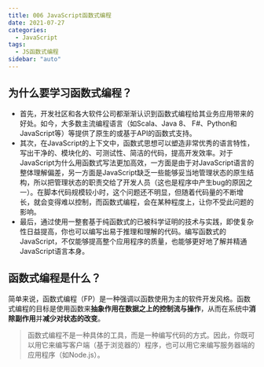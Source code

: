 ```yaml
---
title: 006 JavaScript函数式编程
date: 2021-07-27
categories:
  - JavaScript
tags:
  - JS函数式编程
sidebar: "auto"
---
```


## 为什么要学习函数式编程？
- 首先，开发社区和各大软件公司都渐渐认识到函数式编程给其业务应用带来的好处。如今，大多数主流编程语言（如Scala、Java 8、 F#、Python和JavaScript等）等提供了原生的或基于API的函数式支持。
- 其次，在JavaScript的上下文中，函数式思想可以塑造非常优秀的语言特性，写出干净的、模块化的、可测试性、简洁的代码，提高开发效率。对于JavaScript为什么用函数式写法更加高效，一方面是由于对JavaScript语言的整体理解偏差，另一方面是JavaScript缺乏一些能够妥当地管理状态的原生结构，所以把管理状态的职责交给了开发人员（这也是程序中产生bug的原因之一）。在脚本代码规模较小时，这个问题还不明显，但随着代码量的不断增长，就会变得难以控制，而函数式编程，会在某种程度上，让你不受此问题的影响。
- 最后，通过使用一整套基于纯函数式的已被科学证明的技术与实践，即使复杂性日益提高，你也可以编写出易于推理和理解的代码。编写函数式的JavaScript，不仅能够提高整个应用程序的质量，也能够更好地了解并精通JavaScript语言本身。

## 函数式编程是什么？
简单来说，函数式编程（FP）是一种强调以函数使用为主的软件开发风格。函数式编程的目标是使用函数来**抽象作用在数据之上的控制流与操作**，从而在系统中**消除副作用**并**减少对状态的改变**。
> 函数式编程不是一种具体的工具，而是一种编写代码的方式。因此，你既可以用它来编写客户端（基于浏览器的）程序，也可以用它来编写服务器端的应用程序（如Node.js）。